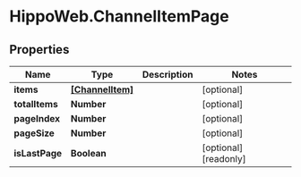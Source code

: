 # HippoWeb.ChannelItemPage

## Properties

Name | Type | Description | Notes
------------ | ------------- | ------------- | -------------
**items** | [**[ChannelItem]**](ChannelItem.md) |  | [optional] 
**totalItems** | **Number** |  | [optional] 
**pageIndex** | **Number** |  | [optional] 
**pageSize** | **Number** |  | [optional] 
**isLastPage** | **Boolean** |  | [optional] [readonly] 


